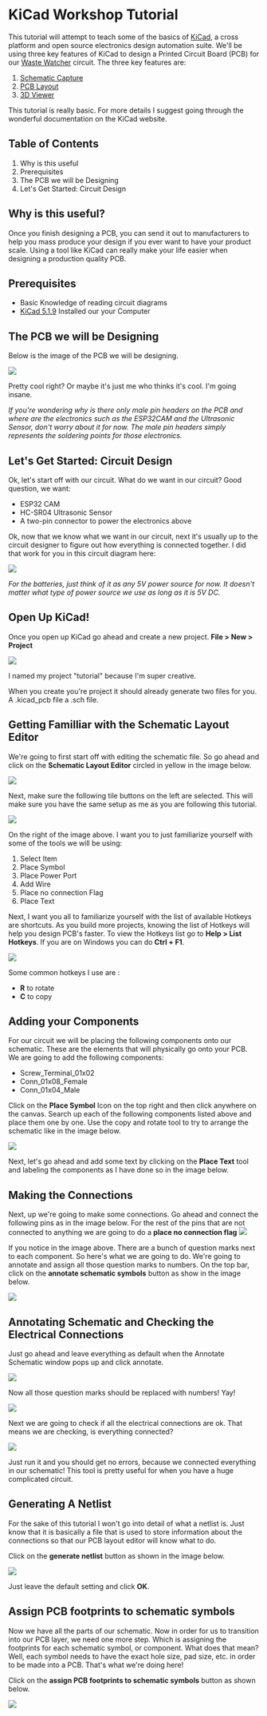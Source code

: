 # KiCad Workshop Tutorial

This tutorial will attempt to teach some of the basics of [KiCad](https://www.kicad.org/), a cross platform and open source electronics design automation suite. We'll be using three key features of KiCad to design a Printed Circuit Board (PCB) for our [Waste Watcher](https://github.com/zotbins/waste_watcher) circuit. The three key features are:

1. [Schematic Capture](https://www.kicad.org/discover/schematic-capture/)
2. [PCB Layout](https://www.kicad.org/discover/pcb-design/)
3. [3D Viewer](https://www.kicad.org/discover/3dviewer/)

This tutorial is really basic. For more details I suggest going through the wonderful documentation on the KiCad website.

## Table of Contents

1. Why is this useful
2. Prerequisites
3. The PCB we will be Designing
4. Let's Get Started: Circuit Design

## Why is this useful?

Once you finish designing a PCB, you can send it out to manufacturers to help you mass produce your design if you ever want to have your product scale. Using a tool like KiCad can really make your life easier when designing a production quality PCB.

## Prerequisites
- Basic Knowledge of reading circuit diagrams
- [KiCad 5.1.9](https://www.kicad.org/download/) Installed our your Computer

## The PCB we will be Designing

Below is the image of the PCB we will be designing.

![](https://github.com/zotbins/Hardware_Hub/blob/main/kicad_basic_tutorial/imgs/pcb_cad.png?raw=true)

Pretty cool right? Or maybe it's just me who thinks it's cool. I'm going insane.

*If you're wondering why is there only male pin headers on the PCB and where are the electronics such as the ESP32CAM and the Ultrasonic Sensor, don't worry about it for now. The male pin headers simply represents the soldering points for those electronics.*

## Let's Get Started: Circuit Design

Ok, let's start off with our circuit. What do we want in our circuit? Good question, we want:
- ESP32 CAM
- HC-SR04 Ultrasonic Sensor
- A two-pin connector to power the electronics above

Ok, now that we know what we want in our circuit, next it's usually up to the circuit designer to figure out how everything is connected together. I did that work for you in this circuit diagram here:

![](https://github.com/zotbins/Hardware_Hub/blob/main/kicad_basic_tutorial/imgs/pcb_cad/circuit_diagram.png?raw=true)

*For the batteries, just think of it as any 5V power source for now. It doesn't matter what type of power source we use as long as it is 5V DC.*

## Open Up KiCad!

Once you open up KiCad go ahead and create a new project. **File > New > Project**

![](https://github.com/zotbins/Hardware_Hub/blob/main/kicad_basic_tutorial/imgs/open_kicad.png)

I named my project "tutorial" because I'm super creative.

When you create you're project it should already generate two files for you. A .kicad_pcb file a .sch file.

## Getting Familliar with the Schematic Layout Editor

We're going to first start off with editing the schematic file. So go ahead and click on the **Schematic Layout Editor** circled in yellow in the image below.

![](https://github.com/zotbins/Hardware_Hub/blob/main/kicad_basic_tutorial/imgs/open_schematic_editor.png)

Next, make sure the following tile buttons on the left are selected. This will make sure you have the same setup as me as you are following this tutorial.

![](https://github.com/zotbins/Hardware_Hub/blob/main/kicad_basic_tutorial/imgs/schematic_editor_intro.png)

On the right of the image above. I want you to just familiarize yourself with some of the tools we will be using:
1. Select Item
2. Place Symbol
3. Place Power Port
4. Add Wire
5. Place no connection Flag
6. Place Text

Next, I want you all to familiarize yourself with the list of available Hotkeys are shortcuts. As you build more projects, knowing the list of Hotkeys will help you design PCB's faster. To view the Hotkeys list go to **Help > List Hotkeys**. If you are on Windows you can do **Ctrl + F1**.

![](https://github.com/zotbins/Hardware_Hub/blob/main/kicad_basic_tutorial/imgs/hotkey_list.png)

Some common hotkeys I use are :
- **R** to rotate
- **C** to copy

## Adding your Components
For our circuit we will be placing the following components onto our schematic. These are the elements that will physically go onto your PCB. We are going to add the following components:
- Screw_Terminal_01x02
- Conn_01x08_Female
- Conn_01x04_Male

Click on the **Place Symbol** Icon on the top right and then click anywhere on the canvas. Search up each of the following components listed above and place them one by one. Use the copy and rotate tool to try to arrange the schematic like in the image below.

![](https://github.com/zotbins/Hardware_Hub/blob/main/kicad_basic_tutorial/imgs/place_components.png)

Next, let's go ahead and add some text by clicking on the **Place Text** tool and labeling the components as I have done so in the image below.

## Making the Connections
Next, up we're going to make some connections. Go ahead and connect the following pins as in the image below. For the rest of the pins that are not connected to anything we are going to do a **place no connection flag**
![](https://github.com/zotbins/Hardware_Hub/blob/main/kicad_basic_tutorial/imgs/schematic_wiring.png)

If you notice in the image above. There are a bunch of question marks next to each component. So here's what we are going to do. We're going to annotate and assign all those question marks to numbers. On the top bar, click on the **annotate schematic symbols** button as show in the image below.

![](https://github.com/zotbins/Hardware_Hub/blob/main/kicad_basic_tutorial/imgs/annotate_schematic_symbols)

## Annotating Schematic and Checking the Electrical Connections
Just go ahead and leave everything as default when the Annotate Schematic window pops up and click annotate.

![](https://github.com/zotbins/Hardware_Hub/blob/main/kicad_basic_tutorial/imgs/annotate_schematic_window.png)

Now all those question marks should be replaced with numbers! Yay!

![](https://github.com/zotbins/Hardware_Hub/blob/main/kicad_basic_tutorial/imgs/annotation_numbers_shows.png)

Next we are going to check if all the electrical connections are ok. That means we are checking, is everything connected?

![](https://github.com/zotbins/Hardware_Hub/blob/main/kicad_basic_tutorial/imgs/electrical_rules_check.png)

Just run it and you should get no errors, because we connected everything in our schematic! This tool is pretty useful for when you have a huge complicated circuit.

## Generating A Netlist
For the sake of this tutorial I won't go into detail of what a netlist is. Just know that it is basically a file that is used to store information about the connections so that our PCB layout editor will know what to do.

Click on the **generate netlist** button as shown in the image below.

![](https://github.com/zotbins/Hardware_Hub/blob/main/kicad_basic_tutorial/imgs/generate_netlist_butt.png)

Just leave the default setting and click **OK**.

## Assign PCB footprints to schematic symbols

Now we have all the parts of our schematic. Now in order for us to transition into our PCB layer, we need one more step. Which is assigning the footprints for each schematic symbol, or component. What does that mean? Well, each symbol needs to have the exact hole size, pad size, etc. in order to be made into a PCB. That's what we're doing here!

Click on the **assign PCB footprints to schematic symbols** button as shown below.

![](https://github.com/zotbins/Hardware_Hub/blob/main/kicad_basic_tutorial/imgs/assign_pcb_footprints_to_schematic.png)
